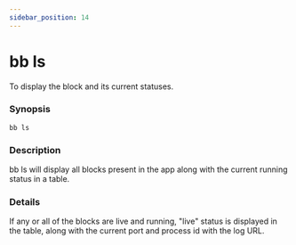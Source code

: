 ```yaml
---
sidebar_position: 14
---
```


# bb ls

To display the block and its current statuses.

### Synopsis

    bb ls

### Description

bb ls will display all blocks present in the app along with the current running status in a table.

### Details

If any or all of the blocks are live and running, "live" status is displayed in the table, along with the current port and process id with the log URL.

<!-- ### Configuration -->
